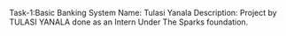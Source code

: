 Task-1:Basic Banking System
Name: Tulasi Yanala 
Description: Project by TULASI YANALA done as an Intern Under The Sparks foundation.